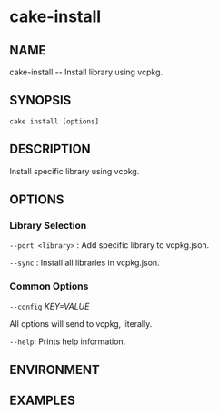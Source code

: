 # cake-install

## NAME

cake-install -- Install library using vcpkg.

## SYNOPSIS

`cake install [options]`

## DESCRIPTION

Install specific library using vcpkg.

## OPTIONS

### Library Selection

`--port <library>` : Add specific library to vcpkg.json.

`--sync` : Install all libraries in vcpkg.json.

### Common Options

`--config` *KEY=VALUE*

All options will send to vcpkg, literally.

`--help`: Prints help information.

## ENVIRONMENT

## EXAMPLES


